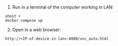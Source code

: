 1. Run in a terminal of the computer working in LAN:

```
xhost +
docker compose up
```

2. Open in a web browser:

```
http://<IP-of-device-in-lan>:8080/vnc_auto.html
```
